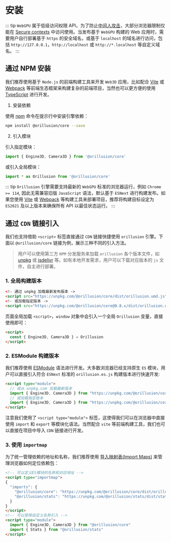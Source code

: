 # 安装

::: tip
`WebGPU` 属于低级访问权限 API，为了防止[中间人攻击](https://en.wikipedia.org/wiki/Man-in-the-middle_attack)，大部分浏览器限制仅能在 [Secure contexts](https://developer.mozilla.org/en-US/docs/Web/Security/Secure_Contexts) 中访问使用。当发布基于 `WebGPU` 构建的 Web 应用时，需要用户自行部署基于 `https` 的安全域名，或基于 `localhost` 的域名进行访问，包括 `http://127.0.0.1`，`http://localhost` 或 `http://*.localhost` 等自定义域名。
:::

## 通过 NPM 安装
我们推荐使用基于 `Node.js` 的前端构建工具来开发 `Web3D` 应用，比如配合 [Vite](https://vitejs.dev/) 或 [Webpack](https://webpack.js.org/) 等前端生态框架来构建复杂的前端项目，当然也可以更方便的使用 [TypeScript](https://www.typescriptlang.org/) 进行开发。
1. 安装依赖

使用 [npm](https://www.npmjs.com/) 命令在提示行中安装引擎依赖：
```bash
npm install @orillusion/core --save
```
2. 引入模块

引入指定模块：
```ts
import { Engine3D, Camera3D } from '@orillusion/core'
```
或引入全局模块：
```ts
import * as Orillusion from '@orillusion/core'
```

::: tip
`Orillusion` 引擎需要支持最新的 `WebGPU` 标准的浏览器运行，例如 `Chrome >= 114`, 因此无需兼容旧版 `JavaScript` 语法，默认基于 `ESNext` 进行构建发布。如果您使用 [Vite](https://vitejs.dev/) 或 [Webpack](https://webpack.js.org/) 等构建工具来部署项目，推荐将构建目标设定为 `ES2021` 及以上版本来确保所有 API 以最佳状态运行。
:::

## 通过 `CDN` 链接引入
我们也支持借助 `<script>` 标签直接通过 `CDN` 链接快捷使用 `orillusion` 引擎。下面以 `@orillusion/core` 链接为例，展示三种不同的引入方法。   
> 用户可以使用第三方 `NPM` 分发服务来加载 `orillusion` 各个版本文件，如 [unpkg](https://unpkg.com/@orillusion/core) 或 [jsdelivr](https://www.jsdelivr.com/package/npm/@orillusion/core) 等。如有本地开发需求，用户可以下载对应版本的 `js` 文件，自主进行部署。

### 1. 全局构建版本
```html
<!- 通过 unpkg 加载最新发布版本 ->
<script src="https://unpkg.com/@orillusion/core/dist/orillusion.umd.js"></script>
<!- 或加载指定版本 ->
<script src="https://unpkg.com/@orillusion/core@0.8.x/dist/orillusion.umd.js"></script>
```
页面全局加载 `<script>`，`window` 对象中会引入一个全局 `Orillusion` 变量，直接使用即可：
```html
<script>
  const { Engine3D, Camera3D } = Orillusion
</script>
```

### 2. ESModule 构建版本
我们推荐使用 [ESModule](https://developer.mozilla.org/zh-CN/docs/Web/JavaScript/Guide/Modules) 语法进行开发。大多数浏览器已经支持原生 `ES` 模块，用户可以直接引入符合 `ESNext` 标准的 `orillusion.es.js` 构建版本进行快速开发:

```html
<script type="module">
  // 或从 unpkg.com 加载最新版本
  import { Engine3D, Camera3D } from "https://unpkg.com/@orillusion/core/dist/orillusion.es.js" 
  // 或加载指定版本 
  import { Engine3D, Camera3D } from "https://unpkg.com/@orillusion/core@0.8.x/dist/orillusion.es.js" 
</script>
```

注意我们使用了 `<script type="module">` 标签，这使得我们可以在浏览器中直接使用 `import` 和 `export` 等模块化语法。当然配合 `vite` 等前端构建工具，我们也可以直接在项目中导入 `CDN` 链接进行开发。

### 3. 使用 `importmap`
为了统一管理依赖的地址和名称，我们推荐使用 [导入映射表(Import Maps)](https://caniuse.com/import-maps) 来管理浏览器如何定位依赖包：
```html
<!-- 可以定义ES模块的名称和对应地址 -->
<script type="importmap">
{
  "imports": {
    "@orillusion/core": "https://unpkg.com/@orillusion/core/dist/orillusion.es.js",
    "@orillusion/stats": "https://unpkg.com/@orillusion/stats/dist/stats.es.js"
  }
}
</script>
<!-- 可以使用自定义名称引入 -->
<script type="module">
  import { Engine3D, Camera3D } from "@orillusion/core"
  import { Stats } from "@orillusion/stats"
</script>
```